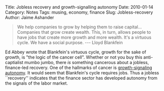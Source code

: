Title: Jobless recovery and growth-signalling autonomy 
Date: 2010-01-14
Category: Notes
Tags: musing, economy, finance
Slug: Jobless-recovery
Author: Jaime Ashander

>We help companies to grow by helping them to raise capital...
Companies that grow create wealth. This, in turn, allows
people to have jobs that create more growth and more wealth. It's a
virtuous cycle. We have a social purpose. --- Lloyd Blankfein

Ed Abbey wrote that Blankfein's virtuous cycle, growth for the sake of
growth, is "the logic of the cancer cell". Whether or not you buy this
anti-captialist mumbo jumbo, there _is_ something cancerous about a
jobless, finance-led recovery. One of the hallmarks of cancer is <a
href="http://bit.ly/76O6uy">growth-signaling autonomy</a>. It would
seem that Blankfein's cycle requires jobs. Thus a jobless ``recovery''
indicates that the finance sector has developed autonomy from the
signals of the labor market.
